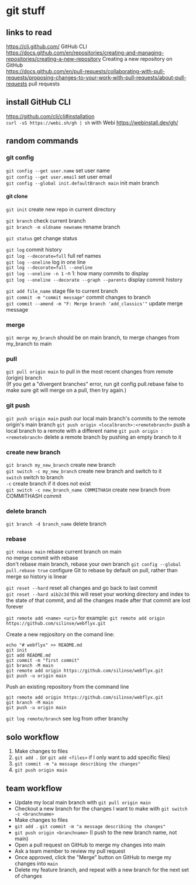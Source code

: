 # git stuff

## links to read
https://cli.github.com/ GitHub CLI  
https://docs.github.com/en/repositories/creating-and-managing-repositories/creating-a-new-repository Creating a new repository on GitHub  
https://docs.github.com/en/pull-requests/collaborating-with-pull-requests/proposing-changes-to-your-work-with-pull-requests/about-pull-requests pull requests

## install GitHub CLI
https://github.com/cli/cli#installation  
`curl -sS https://webi.sh/gh | sh` with Webi https://webinstall.dev/gh/


## random commands

### git config
`git config --get user.name` set user name  
`git config --get user.email` set user email  
`git config --global init.defaultBranch main` init main branch  

#### git clone

`git init` create new repo in current directory

`git branch` check current branch  
`git branch -m oldname newname` rename branch

`git status` get change status

`git log` commit history  
`git log --decorate=full` full ref names  
`git log --oneline` log in one line  
`git log --decorate=full --oneline`  
`git log --oneline -n 1` -n 1: how many commits to display  
`git log --oneline --decorate --graph --parents` display commit history

`git add file_name` stage file to current branch  
`git commit -m "commit message"` commit changes to branch  
`git commit --amend -m "F: Merge branch 'add_classics'"` update merge message

### merge
`git merge my_branch` should be on main branch, to merge changes from my_branch to main

### pull
`git pull origin main` to pull in the most recent changes from remote (origin) branch   
(If you get a "divergent branches" error, run git config pull.rebase false to make sure git will merge on a pull, then try again.)


### git push
`git push origin main` push our local main branch's commits to the remote origin's main branch
`git push origin <localbranch>:<remotebranch>` push a local branch to a remote with a different name
`git push origin :<remotebranch>` delete a remote branch by pushing an empty branch to it

### create new branch
`git branch my_new_branch` create new branch  
`git switch -c my_new_branch` create new branch and switch to it  
`switch` switch to branch  
`-c` create branch if it does not exist  
`git switch -c new_branch_name COMMITHASH` create new branch from COMMITHASH commit 


### delete branch
`git branch -d branch_name` delete branch

### rebase
`git rebase main` rebase current branch on main  
no merge commit with rebase  
don't rebase main branch, rebase your own branch
`git config --global pull.rebase true` configure Git to rebase by default on pull, rather than merge so history is linear

`git reset --hard` reset all changes and go back to last commit  
`git reset --hard a1b2c3d` this will reset your working directory and index to the state of that commit, and all the changes made after that commit are lost forever

`git remote add <name> <uri>` for example: `git remote add origin https://github.com/silinse/webflyx.git`

Create a new repjository on the comand line:
```
echo "# webflyx" >> README.md
git init
git add README.md
git commit -m "first commit"
git branch -M main
git remote add origin https://github.com/silinse/webflyx.git
git push -u origin main
```

Push an existing repository from the command line
```
git remote add origin https://github.com/silinse/webflyx.git
git branch -M main
git push -u origin main
```

`git log remote/branch` see log from other branchy


## solo workflow
1. Make changes to files
2. `git add .` (or `git add <files>` if I only want to add specific files)
3. `git commit -m "a message describing the changes"`
4. `git push origin main`

## team workflow
* Update my local main branch with `git pull origin main`
* Checkout a new branch for the changes I want to make with `git switch -c <branchname>`
* Make changes to files
* `git add .`
`git commit -m "a message describing the changes"`
* `git push origin <branchname>` (I push to the new branch name, not main)
* Open a pull request on GitHub to merge my changes into main
* Ask a team member to review my pull request
* Once approved, click the "Merge" button on GitHub to merge my changes into `main`
* Delete my feature branch, and repeat with a new branch for the next set of changes



